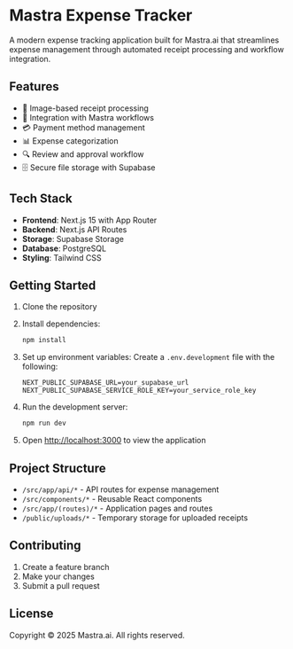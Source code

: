 # Mastra Expense Tracker

A modern expense tracking application built for Mastra.ai that streamlines expense management through automated receipt processing and workflow integration.

## Features

- 📸 Image-based receipt processing
- 🔄 Integration with Mastra workflows
- 💳 Payment method management
- 📊 Expense categorization
- 🔍 Review and approval workflow
- 🗄️ Secure file storage with Supabase

## Tech Stack

- **Frontend**: Next.js 15 with App Router
- **Backend**: Next.js API Routes
- **Storage**: Supabase Storage
- **Database**: PostgreSQL
- **Styling**: Tailwind CSS

## Getting Started

1. Clone the repository
2. Install dependencies:
   ```bash
   npm install
   ```

3. Set up environment variables:
   Create a `.env.development` file with the following:
   ```
   NEXT_PUBLIC_SUPABASE_URL=your_supabase_url
   NEXT_PUBLIC_SUPABASE_SERVICE_ROLE_KEY=your_service_role_key
   ```

4. Run the development server:
   ```bash
   npm run dev
   ```

5. Open [http://localhost:3000](http://localhost:3000) to view the application

## Project Structure

- `/src/app/api/*` - API routes for expense management
- `/src/components/*` - Reusable React components
- `/src/app/(routes)/*` - Application pages and routes
- `/public/uploads/*` - Temporary storage for uploaded receipts

## Contributing

1. Create a feature branch
2. Make your changes
3. Submit a pull request

## License

Copyright © 2025 Mastra.ai. All rights reserved.
